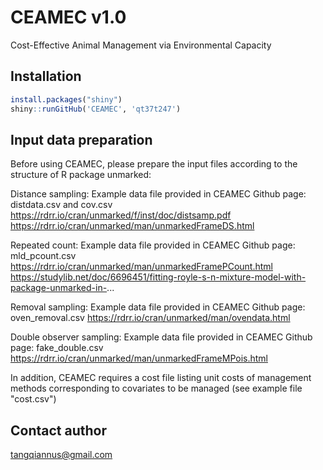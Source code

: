 # CEAMEC v1.0
Cost-Effective Animal Management via Environmental Capacity

## Installation

```R
install.packages("shiny")
shiny::runGitHub('CEAMEC', 'qt37t247')
```

## Input data preparation

Before using CEAMEC, please prepare the input files according to the structure of R package unmarked:

Distance sampling:
Example data file provided in CEAMEC Github page: distdata.csv and cov.csv
https://rdrr.io/cran/unmarked/f/inst/doc/distsamp.pdf
https://rdrr.io/cran/unmarked/man/unmarkedFrameDS.html

Repeated count:
Example data file provided in CEAMEC Github page: mld_pcount.csv
https://rdrr.io/cran/unmarked/man/unmarkedFramePCount.html
https://studylib.net/doc/6696451/fitting-royle-s-n-mixture-model-with-package-unmarked-in-...

Removal sampling:
Example data file provided in CEAMEC Github page: oven_removal.csv
https://rdrr.io/cran/unmarked/man/ovendata.html

Double observer sampling:
Example data file provided in CEAMEC Github page: fake_double.csv
https://rdrr.io/cran/unmarked/man/unmarkedFrameMPois.html


In addition, CEAMEC requires a cost file listing unit costs of management methods corresponding to covariates to be managed (see example file "cost.csv")  

## Contact author

tangqiannus@gmail.com
